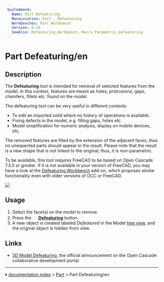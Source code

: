 ```yaml
---
 GuiCommand:
   Name: Part Defeaturing
   MenuLocation: Part , Defeaturing
   Workbenches: Part_Workbench
   Version: 0.18
   SeeAlso: Defeaturing_Workbench, Macro_Parametric_Defeaturing
---
```


# Part Defeaturing/en

## Description

The **Defeaturing** tool is intended for removal of selected features from the model. In this context, features are meant as holes, protrusions, gaps, chamfers, fillets etc. found on the model.

The defeaturing tool can be very useful in different contexts:

-   To edit an imported solid where no history of operations is available.
-   Fixing defects in the model, e.g. filling gaps, holes etc.
-   Model simplification for numeric analysis, display on mobile devices, etc.

The removed features are filled by the extension of the adjacent faces, thus no unexpected parts should appear in the result. Please note that the result is a new shape that is not linked to the original; thus, it is non-parametric.

To be available, this tool requires FreeCAD to be based on Open Cascade 7.3.0 or greater. If it is not available in your version of FreeCAD, you may have a look at the [Defeaturing Workbench](Defeaturing_Workbench.md) add-on, which proposes similar functionality even with older versions of OCC or FreeCAD.

![](images/Part_Defeaturing_example.png )

## Usage

1.  Select the face(s) on the model to remove.
2.  Press the **<img src="images/Part_Defeaturing.svg" width=16px> [Defeaturing](Part_Defeaturing.md)** button.
3.  A new object is created labeled *Defeatured* in the Model [tree view](Tree_view.md), and the original object is hidden from view.

## Links

-   [3D Model Defeaturing](https://dev.opencascade.org/index.php?q=node/1211), the official announcement on the Open Cascade collaborative development portal.



---
⏵ [documentation index](../README.md) > [Part](Part_Workbench.md) > Part Defeaturing/en
